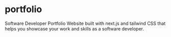 # portfolio
Software Developer Portfolio Website built with next.js and tailwind CSS that helps you showcase your work and skills as a software developer.
